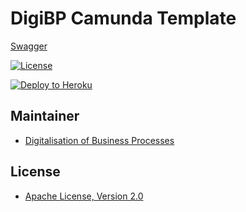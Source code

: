 # DigiBP Camunda Template

[Swagger](http://localhost:8080/webjars/swagger-ui/3.9.3/index.html?docExpansion=false&defaultModelsExpandDepth=0&url=/swagger.json)

[![License](http://img.shields.io/:license-apache-blue.svg)](http://www.apache.org/licenses/LICENSE-2.0.html)

[![Deploy to Heroku](https://www.herokucdn.com/deploy/button.png)](https://heroku.com/deploy)

## Maintainer
- [Digitalisation of Business Processes](https://github.com/digibp)

## License

- [Apache License, Version 2.0](https://github.com/DigiBP/digibp-archetype-camunda-boot/blob/master/LICENSE)